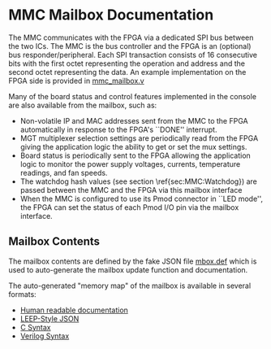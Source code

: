 # MMC Mailbox Documentation

The MMC communicates with the FPGA via a dedicated SPI bus between the two ICs.  The MMC is the bus controller and the
FPGA is an (optional) bus responder/peripheral.  Each SPI transaction consists of 16 consecutive bits with the
first octet representing the operation and address and the second octet representing the data.  An example implementation
on the FPGA side is provided in [mmc\_mailbox.v](https://github.com/BerkeleyLab/Bedrock/blob/master/projects/test_marble_family/mmc_mailbox.v)

Many of the board status and control features implemented in the console are also available from the mailbox, such as:
- Non-volatile IP and MAC addresses sent from the MMC to the FPGA automatically in response to the FPGA's ``DONE'' interrupt.
- MGT multiplexer selection settings are periodically read from the FPGA giving the application logic the ability to get or set the mux settings.
- Board status is periodically sent to the FPGA allowing the application logic to monitor the power supply voltages, currents, temperature readings, and fan speeds.
- The watchdog hash values (see section \ref{sec:MMC:Watchdog}) are passed between the MMC and the FPGA via this mailbox interface
- When the MMC is configured to use its Pmod connector in ``LED mode'', the FPGA can set the status of each Pmod I/O pin via the mailbox interface.

## Mailbox Contents

The mailbox contents are defined by the fake JSON file [mbox.def](../inc/mbox.def) which is used to auto-generate the mailbox
update function and documentation.

The auto-generated "memory map" of the mailbox is available in several formats:
- [Human readable documentation](mailbox_map.md)
- [LEEP-Style JSON](mailbox_map.json)
- [C Syntax](mailbox_map.h)
- [Verilog Syntax](mailbox_map.vh)
